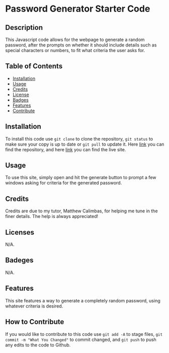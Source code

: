 # Password Generator Starter Code

## Description
This Javascript code allows for the webpage to generate a random password, after the prompts on whether it should include details such as special characters or numbers, to fit what criteria the user asks for.

## Table of Contents
- [Installation](#installation)
- [Usage](#usage)
- [Credits](#credits)
- [License](#license)
- [Badges](#badges)
- [Features](#features)
- [Contribute](#how-to-contribute)

## Installation

To install this code use `git clone` to clone the repository, `git status` to make sure your copy is up to date or `git pull` to update it. Here [link](https://github.com/KC-Nick/js-generator-code) you can find the repository, and here [link](https://kc-nick.github.io/js-generator-code/) you can find the live site.

## Usage

To use this site, simply open and hit the generate button to prompt a few windows asking for criteria for the generated password.

## Credits

Credits are due to my tutor, Matthew Calimbas, for helping me tune in the finer details. The help is always appreciated!

## Licenses

N/A.

## Badeges

N/A.

## Features

This site features a way to generate a completely random password, using whatever criteria is desired.

## How to Contribute

If you would like to contribute to this code use `git add -A` to stage files, `git commit -m "What You Changed"` to commit changed, and `git push` to push any edits to the code to Github.